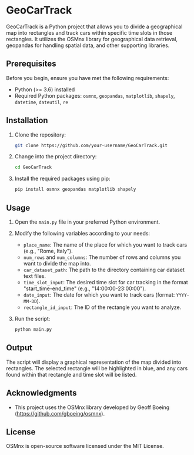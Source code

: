 # GeoCarTrack

GeoCarTrack is a Python project that allows you to divide a geographical map into rectangles and track cars within specific time slots in those rectangles. It utilizes the OSMnx library for geographical data retrieval, geopandas for handling spatial data, and other supporting libraries.

## Prerequisites

Before you begin, ensure you have met the following requirements:

- Python (>= 3.6) installed
- Required Python packages: `osmnx`, `geopandas`, `matplotlib`, `shapely`, `datetime`, `dateutil`, `re`

## Installation

1. Clone the repository:

    ```bash
    git clone https://github.com/your-username/GeoCarTrack.git
    ```

2. Change into the project directory:

    ```bash
    cd GeoCarTrack
    ```

3. Install the required packages using pip:

    ```bash
    pip install osmnx geopandas matplotlib shapely
    ```

## Usage

1. Open the `main.py` file in your preferred Python environment.

2. Modify the following variables according to your needs:

    - `place_name`: The name of the place for which you want to track cars (e.g., "Rome, Italy").
    - `num_rows` and `num_columns`: The number of rows and columns you want to divide the map into.
    - `car_dataset_path`: The path to the directory containing car dataset text files.
    - `time_slot_input`: The desired time slot for car tracking in the format "start_time-end_time" (e.g., "14:00:00-23:00:00").
    - `date_input`: The date for which you want to track cars (format: `YYYY-MM-DD`).
    - `rectangle_id_input`: The ID of the rectangle you want to analyze.

3. Run the script:

    ```bash
    python main.py
    ```

## Output

The script will display a graphical representation of the map divided into rectangles. The selected rectangle will be highlighted in blue, and any cars found within that rectangle and time slot will be listed.

## Acknowledgments

- This project uses the OSMnx library developed by Geoff Boeing (https://github.com/gboeing/osmnx).

## License

OSMnx is open-source software licensed under the MIT License.

